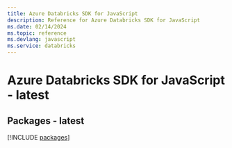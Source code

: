 ```yaml
---
title: Azure Databricks SDK for JavaScript
description: Reference for Azure Databricks SDK for JavaScript
ms.date: 02/14/2024
ms.topic: reference
ms.devlang: javascript
ms.service: databricks
---
```

# Azure Databricks SDK for JavaScript - latest
## Packages - latest
[!INCLUDE [packages](databricks-index.md)]